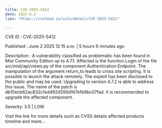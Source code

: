 ```yaml
---
title: CVE-2025-5412
date: 2025-6-2
lien: "https://cvefeed.io/vuln/detail/CVE-2025-5412"

---
```


CVE ID : CVE-2025-5412

Published :  June 2
2025
12:15 a.m. | 5 hours
9 minutes ago

Description : A vulnerability classified as problematic has been found in Mist Community Edition up to 4.7.1. Affected is the function Login of the file src/mist/api/views.py of the component Authentication Endpoint. The manipulation of the argument return_to leads to cross site scripting. It is possible to launch the attack remotely. The exploit has been disclosed to the public and may be used. Upgrading to version 4.7.2 is able to address this issue. The name of the patch is db10ecb62ac832c1ed4924556d167efb9bc07fad. It is recommended to upgrade the affected component.

Severity: 3.5 | LOW

Visit the link for more details
such as CVSS details
affected products
timeline
and more...
